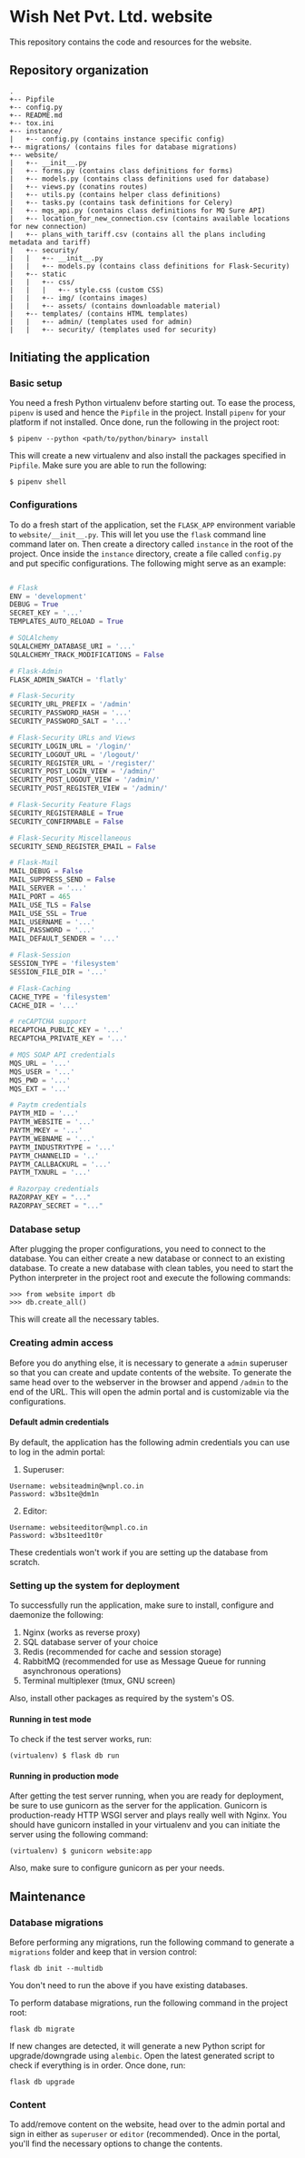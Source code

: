# Wish Net Pvt. Ltd. website

This repository contains the code and resources for the website.

## Repository organization

```
.
+-- Pipfile
+-- config.py
+-- README.md
+-- tox.ini
+-- instance/
|   +-- config.py (contains instance specific config)
+-- migrations/ (contains files for database migrations)
+-- website/
|   +-- __init__.py
|   +-- forms.py (contains class definitions for forms)
|   +-- models.py (contains class definitions used for database)
|   +-- views.py (conatins routes)
|   +-- utils.py (contains helper class definitions)
|   +-- tasks.py (contains task definitions for Celery)
|   +-- mqs_api.py (contains class definitions for MQ Sure API)
|   +-- location_for_new_connection.csv (contains available locations for new connection)
|   +-- plans_with_tariff.csv (contains all the plans including metadata and tariff)
|   +-- security/
|   |   +-- __init__.py
|   |   +-- models.py (contains class definitions for Flask-Security)
|   +-- static
|   |   +-- css/
|   |   |   +-- style.css (custom CSS)
|   |   +-- img/ (contains images)
|   |   +-- assets/ (contains downloadable material)
|   +-- templates/ (contains HTML templates)
|   |   +-- admin/ (templates used for admin)
|   |   +-- security/ (templates used for security)

```

## Initiating the application

### Basic setup

You need a fresh Python virtualenv before starting out. To ease the process, `pipenv` is used and hence the `Pipfile` in the project. Install `pipenv` for your platform if not installed. Once done, run the following in the project root:

``` shell
$ pipenv --python <path/to/python/binary> install
```

This will create a new virtualenv and also install the packages specified in `Pipfile`. Make sure you are able to run the following:

``` shell
$ pipenv shell
```

### Configurations

To do a fresh start of the application, set the `FLASK_APP` environment variable to `website/__init__.py`. This will let you use the `flask` command line command later on. Then create a directory called `instance` in the root of the project. Once inside the `instance` directory, create a file called `config.py` and put specific configurations. The following might serve as an example:

``` python

# Flask
ENV = 'development'
DEBUG = True
SECRET_KEY = '...'
TEMPLATES_AUTO_RELOAD = True

# SQLAlchemy
SQLALCHEMY_DATABASE_URI = '...'
SQLALCHEMY_TRACK_MODIFICATIONS = False

# Flask-Admin
FLASK_ADMIN_SWATCH = 'flatly'

# Flask-Security
SECURITY_URL_PREFIX = '/admin'
SECURITY_PASSWORD_HASH = '...'
SECURITY_PASSWORD_SALT = '...'

# Flask-Security URLs and Views
SECURITY_LOGIN_URL = '/login/'
SECURITY_LOGOUT_URL = '/logout/'
SECURITY_REGISTER_URL = '/register/'
SECURITY_POST_LOGIN_VIEW = '/admin/'
SECURITY_POST_LOGOUT_VIEW = '/admin/'
SECURITY_POST_REGISTER_VIEW = '/admin/'

# Flask-Security Feature Flags
SECURITY_REGISTERABLE = True
SECURITY_CONFIRMABLE = False

# Flask-Security Miscellaneous
SECURITY_SEND_REGISTER_EMAIL = False

# Flask-Mail
MAIL_DEBUG = False
MAIL_SUPPRESS_SEND = False
MAIL_SERVER = '...'
MAIL_PORT = 465
MAIL_USE_TLS = False
MAIL_USE_SSL = True
MAIL_USERNAME = '...'
MAIL_PASSWORD = '...'
MAIL_DEFAULT_SENDER = '...'

# Flask-Session
SESSION_TYPE = 'filesystem'
SESSION_FILE_DIR = '...'

# Flask-Caching
CACHE_TYPE = 'filesystem'
CACHE_DIR = '...'

# reCAPTCHA support
RECAPTCHA_PUBLIC_KEY = '...'
RECAPTCHA_PRIVATE_KEY = '...'

# MQS SOAP API credentials
MQS_URL = '...'
MQS_USER = '...'
MQS_PWD = '...'
MQS_EXT = '...'

# Paytm credentials
PAYTM_MID = '...'
PAYTM_WEBSITE = '...'
PAYTM_MKEY = '...'
PAYTM_WEBNAME = '...'
PAYTM_INDUSTRYTYPE = '...'
PAYTM_CHANNELID = '..'
PAYTM_CALLBACKURL = '...'
PAYTM_TXNURL = '...'

# Razorpay credentials
RAZORPAY_KEY = "..."
RAZORPAY_SECRET = "..."

```

### Database setup

After plugging the proper configurations, you need to connect to the database. You can either create a new database or connect to an existing database. To create a new database with clean tables, you need to start the Python interpreter in the project root and execute the following commands:

``` python-console
>>> from website import db
>>> db.create_all()
```

This will create all the necessary tables.

### Creating admin access

Before you do anything else, it is necessary to generate a `admin` superuser so that you can create and update contents of the website. To generate the same head over to the webserver in the browser and append `/admin` to the end of the URL. This will open the admin portal and is customizable via the configurations.

#### Default admin credentials

By default, the application has the following admin credentials you can use to log in the admin portal:

1. Superuser:

``` text
Username: websiteadmin@wnpl.co.in
Password: w3bs1te@dm1n
```

2. Editor:

``` text
Username: websiteeditor@wnpl.co.in
Password: w3bs1teed1t0r
```

These credentials won't work if you are setting up the database from scratch.

### Setting up the system for deployment

To successfully run the application, make sure to install, configure and daemonize the following:

1. Nginx (works as reverse proxy)
2. SQL database server of your choice
3. Redis (recommended for cache and session storage)
4. RabbitMQ (recommended for use as Message Queue for running asynchronous operations)
5. Terminal multiplexer (tmux, GNU screen)

Also, install other packages as required by the system's OS.

#### Running in test mode

To check if the test server works, run:

``` shell
(virtualenv) $ flask db run
```

#### Running in production mode

After getting the test server running, when you are ready for deployment, be sure to use gunicorn as the server for the application. Gunicorn is production-ready HTTP WSGI server and plays really well with Nginx. You should have gunicorn installed in your virtualenv and you can initiate the server using the following command:

``` shell
(virtualenv) $ gunicorn website:app
```

Also, make sure to configure gunicorn as per your needs.

## Maintenance

### Database migrations

Before performing any migrations, run the following command to generate a `migrations` folder and keep that in version control:

``` shell
flask db init --multidb
```

You don't need to run the above if you have existing databases.

To perform database migrations, run the following command in the project root:

``` shell
flask db migrate
```

If new changes are detected, it will generate a new Python script for upgrade/downgrade using `alembic`. Open the latest generated script to check if everything is in order. Once done, run:

``` shell
flask db upgrade
```

### Content

To add/remove content on the website, head over to the admin portal and sign in either as `superuser` or `editor` (recommended). Once in the portal, you'll find the necessary options to change the contents.
